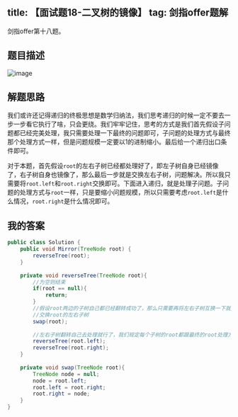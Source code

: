 title: 【面试题18-二叉树的镜像】
tag: 剑指offer题解
---
剑指offer第十八题。
<!-- more -->

## 题目描述

![image](http://bloghello.oursnail.cn/offer18-1.png)

## 解题思路

我们或许还记得递归的终极思想是数学归纳法，我们思考递归的时候一定不要去一步一步看它执行了啥，只会更绕。我们牢牢记住，思考的方式是我们首先假设子问题都已经完美处理，我只需要处理一下最终的问题即可，子问题的处理方式与最终那个处理方式一样，但是问题规模一定要以1的进制缩小。最后给一个递归出口条件即可。

对于本题，首先假设`root`的左右子树已经都处理好了，即左子树自身已经镜像了，右子树自身也镜像了，那么最后一步就是交换左右子树，问题解决。所以我只需要将`root.left`和`root.right`交换即可。下面进入递归，就是处理子问题。子问题的处理方式与`root`一样，只是要缩小问题规模，所以只需要考虑`root.left`是什么情况，`root.right`是什么情况即可。


## 我的答案


```java
public class Solution {
    public void Mirror(TreeNode root) {
        reverseTree(root);
    }
    
    private void reverseTree(TreeNode root){
        //为空则结束
        if(root == null){
            return;
        }
        //假设root两边的子树自己都已经翻转成功了，那么只需要再将左右子树互换一下就成功了
        //交换root的左右子树
        swap(root);
        
        //左右子树翻转自己去处理就行了，我们规定每个子树的root都跟最终的root处理方式一样即可
        reverseTree(root.left);
        reverseTree(root.right);
    }
    
    private void swap(TreeNode root){
        TreeNode node = null;
        node = root.left;
        root.left = root.right;
        root.right = node;
    }
}
```
